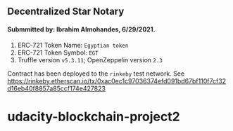 ## Decentralized Star Notary

#### Submmitted by: Ibrahim Almohandes, 6/29/2021.

1) ERC-721 Token Name: `Egyptian token`
2) ERC-721 Token Symbol: `EGT`
3) Truffle version `v5.3.11`; OpenZeppelin version `2.3`

Contract has been deployed to the `rinkeby` test network. See https://rinkeby.etherscan.io/tx/0xac0ec1c97036374efd091bd67bf110f7cf32d16eb40f8857a85ccf174e427823

# udacity-blockchain-project2
